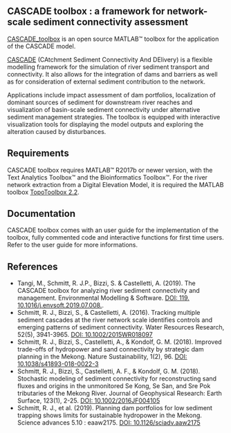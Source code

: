 ## CASCADE toolbox : a framework for network-scale sediment connectivity assessment

[CASCADE_toolbox](http://cascade.deib.polimi.it/) is an open source MATLAB™ toolbox for the application of the CASCADE model.

[CASCADE](http://cascade.deib.polimi.it/about-cascade/) (CAtchment Sediment Connectivity And DElivery) is a flexible modelling framework for the simulation of river sediment transport and connectivity. 
It also allows for the integration of dams and barriers as well as for consideration of external sediment contribution to the network. 

Applications include impact assessment of dam portfolios, localization of dominant sources of sediment for downstream river reaches and visualization of basin-scale sediment connectivity under alternative sediment management strategies. 
The toolbox is equipped with interactive visualization tools for displaying the model outputs and exploring the alteration caused by disturbances. 

## Requirements

CASCADE toolbox requires MATLAB™ R2017b or newer version, with the Text Analytics Toolbox™ and the Bioinformatics Toolbox™.
For the river network extraction from a Digital Elevation Model, it is required the MATLAB toolbox [TopoToolbox 2.2](https://topotoolbox.wordpress.com/topotoolbox/).


## Documentation

CASCADE toolbox comes with an user guide for the implementation of the toolbox, fully commented code and interactive functions for first time users.
Refer to the user guide for more informations.

## References

- Tangi, M., Schmitt, R. J.P., Bizzi, S. & Castelletti, A. (2019). The CASCADE toolbox for analyzing river sediment connectivity and management. Environmental Modelling & Software. [DOI: 119. 10.1016/j.envsoft.2019.07.008.](https://www.sciencedirect.com/science/article/pii/S1364815219303834?via%3Dihub).
- Schmitt, R. J., Bizzi, S., & Castelletti, A. (2016). Tracking multiple sediment cascades at the river network scale identifies controls and emerging patterns of sediment connectivity. Water Resources Research, 52(5), 3941-3965. [DOI: 10.1002/2015WR018097](https://doi.org/10.1002/2015WR018097)
- Schmitt, R. J., Bizzi, S., Castelletti, A., & Kondolf, G. M. (2018). Improved trade-offs of hydropower and sand connectivity by strategic dam planning in the Mekong. Nature Sustainability, 1(2), 96. [DOI: 10.1038/s41893-018-0022-3](https://doi.org/10.1038/s41893-018-0022-3)
- Schmitt, R. J., Bizzi, S., Castelletti, A. F., & Kondolf, G. M. (2018). Stochastic modeling of sediment connectivity for reconstructing sand fluxes and origins in the unmonitored Se Kong, Se San, and Sre Pok tributaries of the Mekong River. Journal of Geophysical Research: Earth Surface, 123(1), 2-25. [DOI: 10.1002/2016JF004105](https://doi.org/10.1002/2016JF004105) 
- Schmitt, R. J., et al. (2019). Planning dam portfolios for low sediment trapping shows limits for sustainable hydropower in the Mekong. Science advances 5.10 : eaaw2175. [DOI: 10.1126/sciadv.aaw2175](https://advances.sciencemag.org/content/5/10/eaaw2175.abstract)

